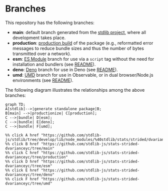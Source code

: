 <!--

@license Apache-2.0

Copyright (c) 2022 The Stdlib Authors.

Licensed under the Apache License, Version 2.0 (the "License");
you may not use this file except in compliance with the License.
You may obtain a copy of the License at

    http://www.apache.org/licenses/LICENSE-2.0

Unless required by applicable law or agreed to in writing, software
distributed under the License is distributed on an "AS IS" BASIS,
WITHOUT WARRANTIES OR CONDITIONS OF ANY KIND, either express or implied.
See the License for the specific language governing permissions and
limitations under the License.

-->

# Branches

This repository has the following branches:

-   **main**: default branch generated from the [stdlib project][stdlib-url], where all development takes place.
-   **production**: [production build][production-url] of the package (e.g., reformatted error messages to reduce bundle sizes and thus the number of bytes transmitted over a network).
-   **esm**: [ES Module][esm-url] branch for use via a `script` tag without the need for installation and bundlers (see [README][esm-readme]).
-   **deno**: [Deno][deno-url] branch for use in Deno (see [README][deno-readme]).
-   **umd**: [UMD][umd-url] branch for use in Observable, or in dual browser/Node.js environments (see [README][umd-readme]).

The following diagram illustrates the relationships among the above branches:

```mermaid
graph TD;
A[stdlib]-->|generate standalone package|B;
B[main] -->|productionize| C[production];
C -->|bundle| D[esm];
C -->|bundle| E[deno];
C -->|bundle| F[umd];

%% click A href "https://github.com/stdlib-js/stdlib/tree/develop/lib/node_modules/%40stdlib/stats/strided/dvarianceyc"
%% click B href "https://github.com/stdlib-js/stats-strided-dvarianceyc/tree/main"
%% click C href "https://github.com/stdlib-js/stats-strided-dvarianceyc/tree/production"
%% click D href "https://github.com/stdlib-js/stats-strided-dvarianceyc/tree/esm"
%% click E href "https://github.com/stdlib-js/stats-strided-dvarianceyc/tree/deno"
%% click F href "https://github.com/stdlib-js/stats-strided-dvarianceyc/tree/umd"
```

[stdlib-url]: https://github.com/stdlib-js/stdlib/tree/develop/lib/node_modules/%40stdlib/stats/strided/dvarianceyc
[production-url]: https://github.com/stdlib-js/stats-strided-dvarianceyc/tree/production
[deno-url]: https://github.com/stdlib-js/stats-strided-dvarianceyc/tree/deno
[deno-readme]: https://github.com/stdlib-js/stats-strided-dvarianceyc/blob/deno/README.md
[umd-url]: https://github.com/stdlib-js/stats-strided-dvarianceyc/tree/umd
[umd-readme]: https://github.com/stdlib-js/stats-strided-dvarianceyc/blob/umd/README.md
[esm-url]: https://github.com/stdlib-js/stats-strided-dvarianceyc/tree/esm
[esm-readme]: https://github.com/stdlib-js/stats-strided-dvarianceyc/blob/esm/README.md